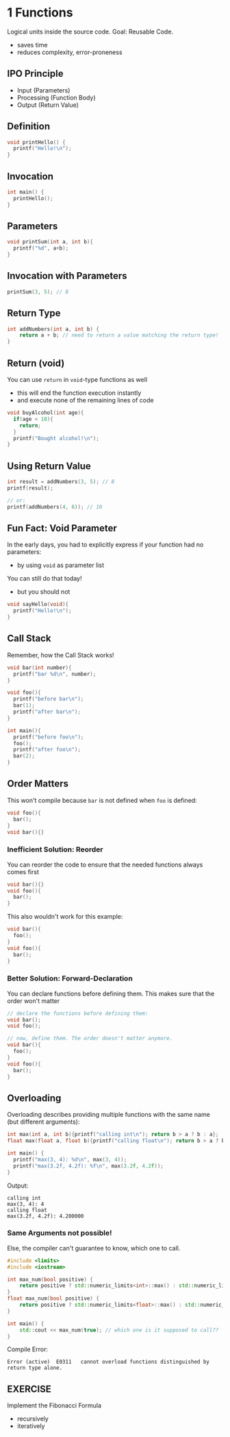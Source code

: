 # 1 Functions

Logical units inside the source code. Goal: Reusable Code.
- saves time
- reduces complexity, error-proneness

## IPO Principle
- Input (Parameters)
- Processing (Function Body)
- Output (Return Value)

## Definition

```cpp
void printHello() {
  printf("Hello!\n");
}
```

## Invocation

```cpp
int main() {
  printHello();
}
```

## Parameters

```cpp
void printSum(int a, int b){
  printf("%d", a+b);
}
```

## Invocation with Parameters

```cpp
printSum(3, 5); // 8
```

## Return Type

```cpp
int addNumbers(int a, int b) {
	return a + b; // need to return a value matching the return type!
}
```

## Return (void)

You can use `return` in `void`-type functions as well
- this will end the function execution instantly
- and execute none of the remaining lines of code

```cpp
void buyAlcohol(int age){
  if(age < 18){
    return;
  }
  printf("Bought alcohol!\n");
}
```

## Using Return Value

```cpp
int result = addNumbers(3, 5); // 8
printf(result);

// or:
printf(addNumbers(4, 6)); // 10
```

## Fun Fact: Void Parameter

In the early days, you had to explicitly express if your function had no parameters:
- by using `void` as parameter list

You can still do that today!
- but you should not

```cpp
void sayHello(void){
  printf("Hello!\n");
}
```

## Call Stack

Remember, how the Call Stack works!

```cpp
void bar(int number){
  printf("bar %d\n", number);
}

void foo(){
  printf("before bar\n");
  bar(1);
  printf("after bar\n");
}

int main(){
  printf("before foo\n");
  foo();
  printf("after foo\n");
  bar(2);
}
```

## Order Matters
This won't compile because `bar` is not defined when `foo` is defined:
```cpp
void foo(){
  bar();
}
void bar(){}
```

### Inefficient Solution: Reorder
You can reorder the code to ensure that the needed functions always comes first
```cpp
void bar(){}
void foo(){
  bar();
}
```

This also wouldn't work for this example:

```cpp
void bar(){
  foo();
}
void foo(){
  bar();
}
```

### Better Solution: Forward-Declaration
You can declare functions before defining them. This makes sure that the order won't matter
```cpp
// declare the functions before defining them:
void bar();
void foo();

// now, define them. The order doesn't matter anymore.
void bar(){
  foo();
}
void foo(){
  bar();
}
```

## Overloading
Overloading describes providing multiple functions with the same name (but different arguments):

```cpp
int max(int a, int b){printf("calling int\n"); return b > a ? b : a};
float max(float a, float b){printf("calling float\n"); return b > a ? b : a};

int main() {
  printf("max(3, 4): %d\n", max(3, 4));
  printf("max(3.2f, 4.2f): %f\n", max(3.2f, 4.2f));
}
```

Output:
```
calling int
max(3, 4): 4
calling float
max(3.2f, 4.2f): 4.200000
```

### Same Arguments not possible!
Else, the compiler can't guarantee to know, which one to call.
```cpp
#include <limits>
#include <iostream>

int max_num(bool positive) {
	return positive ? std::numeric_limits<int>::max() : std::numeric_limits<int>::min();
}
float max_num(bool positive) { 
	return positive ? std::numeric_limits<float>::max() : std::numeric_limits<float>::min();
}

int main() {
	std::cout << max_num(true); // which one is it supposed to call??
}
```

Compile Error:
```
Error (active)	E0311	cannot overload functions distinguished by return type alone.
```

## EXERCISE
Implement the Fibonacci Formula
- recursively
- iteratively
